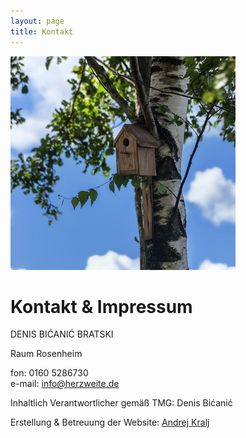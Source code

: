 ```yaml
---
layout: page
title: Kontakt
---
```

![Bild zu Beratung](/images/kontakt.jpg)
# Kontakt & Impressum
DENIS BIĆANIĆ BRATSKI


Raum Rosenheim

fon: 0160 5286730  
e-mail: <info@herzweite.de>


Inhaltlich Verantwortlicher gemäß TMG: 
Denis Bićanić 

Erstellung & Betreuung der Website:  [Andrej Kralj](http://www.kralj.de/) 


